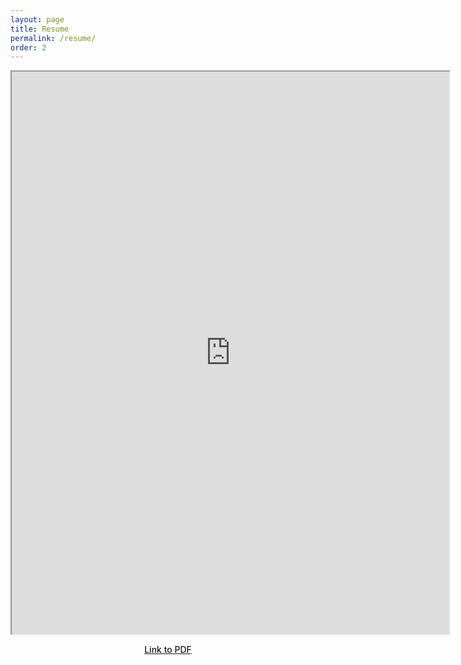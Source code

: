 ```yaml
---
layout: page
title: Resume
permalink: /resume/
order: 2
---
```


<!-- Redirect to pdf if user is on mobile -->
<script>
if (/Android|webOS|iPhone|iPad|iPod|BlackBerry|BB|PlayBook|IEMobile|Windows Phone|Kindle|Silk|Opera Mini/i.test(navigator.userAgent)) {
    window.location = "https://drive.google.com/file/d/1Sgz5eYBxlTV1HsI0luyWGBB7jAPvL-2W/view?usp=sharing";
}
</script>

<center>
<iframe src="https://drive.google.com/file/d/1Sgz5eYBxlTV1HsI0luyWGBB7jAPvL-2W/preview" width="700" height="900"></iframe>

  <p>
  <a style="font-weight: 500" href="https://drive.google.com/file/d/1Sgz5eYBxlTV1HsI0luyWGBB7jAPvL-2W/view?usp=sharing"> Link  to PDF </a>
  </p>
</center>